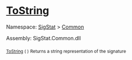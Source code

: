 # [ToString](./Signature-100663445.md)

Namespace: [SigStat]() > [Common](./../README.md)

Assembly: SigStat.Common.dll

<sub>[ToString](./Signature-100663445.md) (  )</sub>              <sub>Returns a string representation of the signature</sub>
